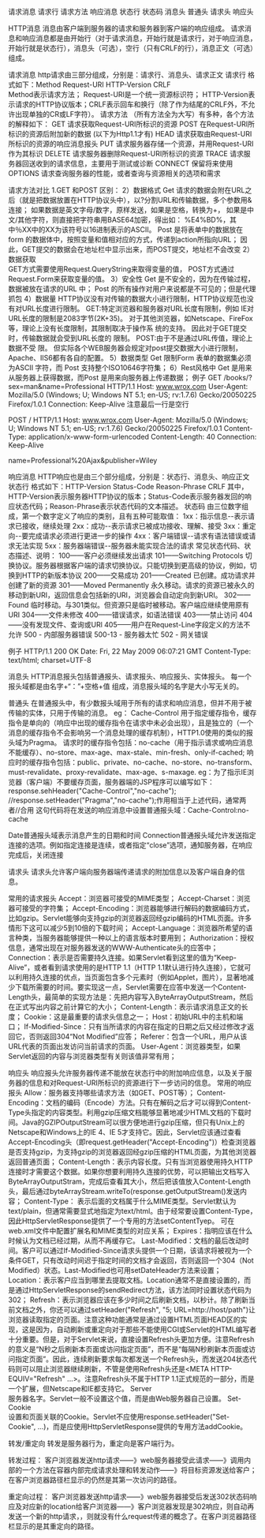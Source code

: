 
请求消息
请求行
请求方法
响应消息
状态行
状态码
消息头
普通头
请求头
响应头

HTTP消息
消息由客户端到服务器的请求和服务器到客户端的响应组成。
请求消息和响应消息都是由开始行（对于请求消息，开始行就是请求行，对于响应消息，开始行就是状态行），消息头（可选），空行（只有CRLF的行），消息正文（可选）组成。

请求消息
 http请求由三部分组成，分别是：请求行、消息头、请求正文
请求行
格式如下：Method Request-URI HTTP-Version CRLF  
Method表示请求方法；
Request-URI是一个统一资源标识符；
HTTP-Version表示请求的HTTP协议版本；CRLF表示回车和换行（除了作为结尾的CRLF外，不允许出现单独的CR或LF字符）。
请求方法
（所有方法全为大写）有多种，各个方法的解释如下：
GET     请求获取Request-URI所标识的资源
POST    在Request-URI所标识的资源后附加新的数据
(以下为Http1.1才有)
HEAD    请求获取由Request-URI所标识的资源的响应消息报头
PUT     请求服务器存储一个资源，并用Request-URI作为其标识
DELETE  请求服务器删除Request-URI所标识的资源
TRACE   请求服务器回送收到的请求信息，主要用于测试或诊断
CONNECT 保留将来使用
OPTIONS 请求查询服务器的性能，或者查询与资源相关的选项和需求

请求方法对比
1.GET 和POST 区别：
2）数据格式
	Get 请求的数据会附在URL之后（就是把数据放置在HTTP协议头中），以?分割URL和传输数据，多个参数用&连接；
		如果数据是英文字母/数字，原样发送，如果是空格，转换为+，
		如果是中文/其他字符，则直接把字符串用BASE64加密，得出如： %E4%BD%，其中％XX中的XX为该符号以16进制表示的ASCII。
	Post 是将表单中的数据放在form 的数据体中，按照变量和值相对应的方式，传递到action所指向URL；	
	因此，GET提交的数据会在地址栏中显示出来，而POST提交，地址栏不会改变
2）数据获取	
	GET方式需要使用Request.QueryString来取得变量的值，
	POST方式通过Request.Form来获取变量的值。
3）安全性
	Get 是不安全的，因为在传输过程，数据被放在请求的URL 中；
	Post 的所有操作对用户来说都是不可见的；但是代理抓包
4）数据量
	HTTP协议没有对传输的数据大小进行限制，HTTP协议规范也没有对URL长度进行限制。
	GET:特定浏览器和服务器对URL长度有限制，例如 IE对URL长度的限制是2083字节(2K+35)。
		对于其他浏览器，如Netscape、FireFox等，理论上没有长度限制，其限制取决于操作系 统的支持。
		因此对于GET提交时，传输数据就会受到URL长度的 限制。
	POST:由于不是通过URL传值，理论上数据不受 限。
		但实际各个WEB服务器会规定对post提交数据大小进行限制，Apache、IIS6都有各自的配置。
5）数据类型
	Get 限制Form 表单的数据集必须为ASCII 字符，而
	Post 支持整个ISO10646字符集；
6）Rest风格中
	Get 是用来从服务器上获得数据，而Post 是用来向服务器上传递数据；
例子
GET /books/?sex=man&name=Professional HTTP/1.1
Host: www.wrox.com
User-Agent: Mozilla/5.0 (Windows; U; Windows NT 5.1; en-US; rv:1.7.6)
Gecko/20050225 Firefox/1.0.1
Connection: Keep-Alive
注意最后一行是空行

POST / HTTP/1.1
Host: www.wrox.com
User-Agent: Mozilla/5.0 (Windows; U; Windows NT 5.1; en-US; rv:1.7.6)
Gecko/20050225 Firefox/1.0.1
Content-Type: application/x-www-form-urlencoded
Content-Length: 40
Connection: Keep-Alive

name=Professional%20Ajax&publisher=Wiley

响应消息
HTTP响应也是由三个部分组成，分别是：状态行、消息头、响应正文
状态行
格式如下：HTTP-Version Status-Code Reason-Phrase CRLF
其中，HTTP-Version表示服务器HTTP协议的版本；Status-Code表示服务器发回的响应状态代码；Reason-Phrase表示状态代码的文本描述。
状态码
由三位数字组成，第一个数字定义了响应的类别，且有五种可能取值：
1xx：指示信息--表示请求已接收，继续处理
2xx：成功--表示请求已被成功接收、理解、接受
3xx：重定向--要完成请求必须进行更进一步的操作
4xx：客户端错误--请求有语法错误或请求无法实现
5xx：服务器端错误--服务器未能实现合法的请求
常见状态代码、状态描述、说明：
100——客户必须继续发出请求
101——Switching Protocols	切换协议。服务器根据客户端的请求切换协议。只能切换到更高级的协议，例如，切换到HTTP的新版本协议
200——交易成功
201——Created	已创建。成功请求并创建了新的资源
301——Moved Permanently	永久移动。请求的资源已被永久的移动到新URI，返回信息会包括新的URI，浏览器会自动定向到新URI。
302——Found	临时移动。与301类似。但资源只是临时被移动。客户端应继续使用原有URI
304——文件未修改
400——错误请求，如语法错误
403——禁止访问
404——没有发现文件、查询或URl
405——用户在Request-Line字段定义的方法不允许
500 - 内部服务器错误
500-13 - 服务器太忙
502 - 网关错误

例子
HTTP/1.1 200 OK
Date: Fri, 22 May 2009 06:07:21 GMT
Content-Type: text/html; charset=UTF-8

<html>
      <head></head>
      <body>
            <!--body goes here-->
      </body>
</html>


消息头
HTTP消息报头包括普通报头、请求报头、响应报头、实体报头。
每一个报头域都是由名字+“：”+空格+值 组成，消息报头域的名字是大小写无关的。

普通头
在普通报头中，有少数报头域用于所有的请求和响应消息，但并不用于被传输的实体，只用于传输的消息。
eg：
Cache-Control   用于指定缓存指令，缓存指令是单向的（响应中出现的缓存指令在请求中未必会出现），且是独立的（一个消息的缓存指令不会影响另一个消息处理的缓存机制），HTTP1.0使用的类似的报头域为Pragma。
请求时的缓存指令包括：no-cache（用于指示请求或响应消息不能缓存）、no-store、max-age、max-stale、min-fresh、only-if-cached;
响应时的缓存指令包括：public、private、no-cache、no-store、no-transform、must-revalidate、proxy-revalidate、max-age、s-maxage.
eg：为了指示IE浏览器（客户端）不要缓存页面，服务器端的JSP程序可以编写如下：response.sehHeader("Cache-Control","no-cache");
//response.setHeader("Pragma","no-cache");作用相当于上述代码，通常两者//合用
这句代码将在发送的响应消息中设置普通报头域：Cache-Control:no-cache

Date普通报头域表示消息产生的日期和时间
Connection普通报头域允许发送指定连接的选项。例如指定连接是连续，或者指定“close”选项，通知服务器，在响应完成后，关闭连接

请求头
请求头允许客户端向服务器端传递请求的附加信息以及客户端自身的信息。

常用的请求报头
Accept：浏览器可接受的MIME类型；
Accept-Charset：浏览器可接受的字符集；
Accept-Encoding：浏览器能够进行解码的数据编码方式，比如gzip。Servlet能够向支持gzip的浏览器返回经gzip编码的HTML页面。许多情形下这可以减少5到10倍的下载时间；
Accept-Language：浏览器所希望的语言种类，当服务器能够提供一种以上的语言版本时要用到；
Authorization：授权信息，通常出现在对服务器发送的WWW-Authenticate头的应答中；
Connection：表示是否需要持久连接。如果Servlet看到这里的值为“Keep-Alive”，或者看到请求使用的是HTTP 1.1（HTTP 1.1默认进行持久连接），它就可以利用持久连接的优点，当页面包含多个元素时（例如Applet，图片），显著地减少下载所需要的时间。要实现这一点，Servlet需要在应答中发送一个Content-Length头，最简单的实现方法是：先把内容写入ByteArrayOutputStream，然后在正式写出内容之前计算它的大小；
Content-Length：表示请求消息正文的长度；
Cookie：这是最重要的请求头信息之一；
Host：初始URL中的主机和端口；
If-Modified-Since：只有当所请求的内容在指定的日期之后又经过修改才返回它，否则返回304“Not Modified”应答；
Referer：包含一个URL，用户从该URL代表的页面出发访问当前请求的页面。
User-Agent：浏览器类型，如果Servlet返回的内容与浏览器类型有关则该值非常有用；

响应头
响应报头允许服务器传递不能放在状态行中的附加响应信息，以及关于服务器的信息和对Request-URI所标识的资源进行下一步访问的信息。
常用的响应报头
Allow：服务器支持哪些请求方法（如GET、POST等）；
Content-Encoding：文档的编码（Encode）方法。只有在解码之后才可以得到Content-Type头指定的内容类型。利用gzip压缩文档能够显著地减少HTML文档的下载时间。Java的GZIPOutputStream可以很方便地进行gzip压缩，但只有Unix上的Netscape和Windows上的IE 4、IE 5才支持它。因此，Servlet应该通过查看Accept-Encoding头（即request.getHeader("Accept-Encoding")）检查浏览器是否支持gzip，为支持gzip的浏览器返回经gzip压缩的HTML页面，为其他浏览器返回普通页面；
Content-Length：表示内容长度。只有当浏览器使用持久HTTP连接时才需要这个数据。如果你想要利用持久连接的优势，可以把输出文档写入ByteArrayOutputStram，完成后查看其大小，然后把该值放入Content-Length头，最后通过byteArrayStream.writeTo(response.getOutputStream()发送内容；
Content-Type： 表示后面的文档属于什么MIME类型。Servlet默认为text/plain，但通常需要显式地指定为text/html。由于经常要设置Content-Type，因此HttpServletResponse提供了一个专用的方法setContentTyep。 可在web.xml文件中配置扩展名和MIME类型的对应关系；
Expires：指明应该在什么时候认为文档已经过期，从而不再缓存它。
Last-Modified：文档的最后改动时间。客户可以通过If-Modified-Since请求头提供一个日期，该请求将被视为一个条件GET，只有改动时间迟于指定时间的文档才会返回，否则返回一个304（Not Modified）状态。Last-Modified也可用setDateHeader方法来设置；
Location：表示客户应当到哪里去提取文档。Location通常不是直接设置的，而是通过HttpServletResponse的sendRedirect方法，该方法同时设置状态代码为302；
Refresh：表示浏览器应该在多少时间之后刷新文档，以秒计。除了刷新当前文档之外，你还可以通过setHeader("Refresh", "5; URL=http://host/path")让浏览器读取指定的页面。注意这种功能通常是通过设置HTML页面HEAD区的<META HTTP-EQUIV="Refresh" CONTENT="5;URL=http://host/path">实现，这是因为，自动刷新或重定向对于那些不能使用CGI或Servlet的HTML编写者十分重要。但是，对于Servlet来说，直接设置Refresh头更加方便。注意Refresh的意义是“N秒之后刷新本页面或访问指定页面”，而不是“每隔N秒刷新本页面或访问指定页面”。因此，连续刷新要求每次都发送一个Refresh头，而发送204状态代码则可以阻止浏览器继续刷新，不管是使用Refresh头还是<META HTTP-EQUIV="Refresh" ...>。注意Refresh头不属于HTTP 1.1正式规范的一部分，而是一个扩展，但Netscape和IE都支持它。
Server	
服务器名字。Servlet一般不设置这个值，而是由Web服务器自己设置。
Set-Cookie	
设置和页面关联的Cookie。Servlet不应使用response.setHeader("Set-Cookie", ...)，而是应使用HttpServletResponse提供的专用方法addCookie。



转发/重定向
转发是服务器行为，重定向是客户端行为。

转发过程：
客户浏览器发送http请求——》web服务器接受此请求——》调用内部的一个方法在容器内部完成请求处理和转发动作——》将目标资源发送给客户；在客户浏览器路径栏显示的仍然是其第一次访问的路径。

重定向过程：
客户浏览器发送http请求——》web服务器接受后发送302状态码响应及对应新的location给客户浏览器——》客户浏览器发现是302响应，则自动再发送一个新的http请求，，则就没有什么request传递的概念了。在客户浏览器路径栏显示的是其重定向的路径。





